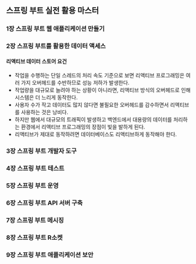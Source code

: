 ## 스프링 부트 실전 활용 마스터

### 1장 스프링 부트 웹 애플리케이션 만들기

### 2장 스프링 부트를 활용한 데이터 액세스

#### 리액티브 데이터 스토어 요건

- 작업을 수행하는 단일 스레드의 처리 속도 기준으로 보면 리액티브 프로그래밍은 여러 가지 오버헤드를 수반하므로 성능 저하가 발생한다.
- 작업량을 대규모로 늘려야 하는 상황이 아니라면, 리액티브 방식의 오버헤드로 인해 시스템은 더 느리게 동작한다.
- 사용자 수가 작고 데이터도 많지 않다면 불필요한 오버헤드를 감수하면서 리액티브를 사용하는 것은 낭비다.
- 하지만 웹에서 대규모의 트래픽이 발생하고 백엔드에서 대용량의 데이터를 처리하는 환경에서 리액티브 프로그래밍의 장점이 빛을 발하게 된다.
- 리액티브가 제대로 동작하려면 데이터베이스도 리액티브하게 동작해야 한다.

### 3장 스프링 부트 개발자 도구

### 4장 스프링 부트 테스트

### 5장 스프링 부트 운영

### 6장 스프링 부트 API 서버 구축

### 7장 스프링 부트 메시징

### 8장 스프링 부트 R소켓

### 9장 스프링 부트 애플리케이션 보안

